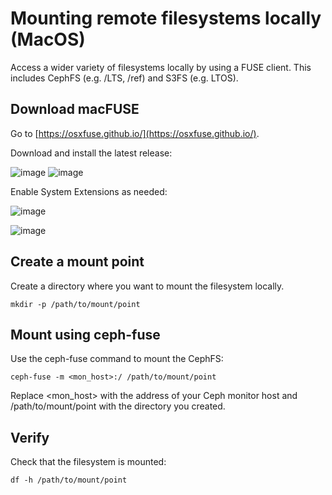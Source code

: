 # Mounting remote filesystems locally (MacOS)
Access a wider variety of filesystems locally by using a FUSE client. This includes CephFS (e.g. /LTS, /ref) and S3FS (e.g. LTOS).

## Download macFUSE
Go to [https://osxfuse.github.io/](https://osxfuse.github.io/).

Download and install the latest release:

![image](https://github.com/user-attachments/assets/efd101d7-d01a-4b12-9f92-3266bb10dd11)
![image](https://github.com/user-attachments/assets/fc3c8698-1beb-4c7a-9a57-7ec5f1c36253)

Enable System Extensions as needed:

![image](https://github.com/user-attachments/assets/274c905e-c993-488d-b254-bcdadcf39551)

![image](https://github.com/user-attachments/assets/002e1413-6927-4a5f-8c72-73e52a0ed080)

## Create a mount point
Create a directory where you want to mount the filesystem locally.
```
mkdir -p /path/to/mount/point
```

## Mount using ceph-fuse
Use the ceph-fuse command to mount the CephFS:
```
ceph-fuse -m <mon_host>:/ /path/to/mount/point
```
Replace <mon_host> with the address of your Ceph monitor host and /path/to/mount/point with the directory you created.

## Verify
Check that the filesystem is mounted:
```
df -h /path/to/mount/point
```

